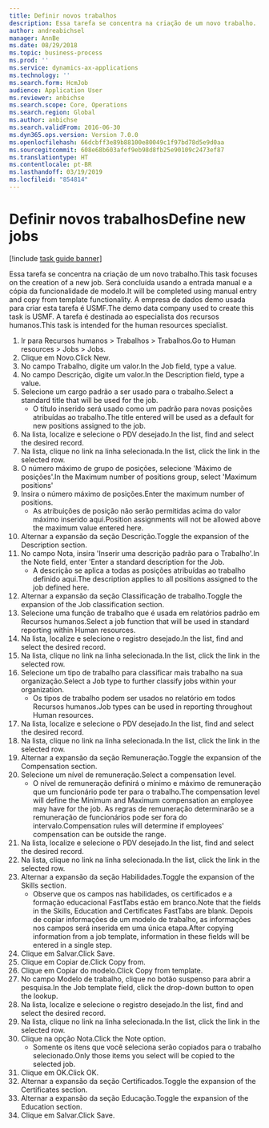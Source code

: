 ```yaml
---
title: Definir novos trabalhos
description: Essa tarefa se concentra na criação de um novo trabalho.
author: andreabichsel
manager: AnnBe
ms.date: 08/29/2018
ms.topic: business-process
ms.prod: ''
ms.service: dynamics-ax-applications
ms.technology: ''
ms.search.form: HcmJob
audience: Application User
ms.reviewer: anbichse
ms.search.scope: Core, Operations
ms.search.region: Global
ms.author: anbichse
ms.search.validFrom: 2016-06-30
ms.dyn365.ops.version: Version 7.0.0
ms.openlocfilehash: 66dcbff3e89b88100e80049c1f97bd78d5e9d0aa
ms.sourcegitcommit: 608e68b603afef9eb98d8fb25e90109c2473ef87
ms.translationtype: HT
ms.contentlocale: pt-BR
ms.lasthandoff: 03/19/2019
ms.locfileid: "854814"
---
```

# <a name="define-new-jobs"></a><span data-ttu-id="e4612-103">Definir novos trabalhos</span><span class="sxs-lookup"><span data-stu-id="e4612-103">Define new jobs</span></span>

[!include [task guide banner](../../includes/task-guide-banner.md)]

<span data-ttu-id="e4612-104">Essa tarefa se concentra na criação de um novo trabalho.</span><span class="sxs-lookup"><span data-stu-id="e4612-104">This task focuses on the creation of a new job.</span></span> <span data-ttu-id="e4612-105">Será concluída usando a entrada manual e a cópia da funcionalidade de modelo.</span><span class="sxs-lookup"><span data-stu-id="e4612-105">It will be completed using manual entry and copy from template functionality.</span></span> <span data-ttu-id="e4612-106">A empresa de dados demo usada para criar esta tarefa é USMF.</span><span class="sxs-lookup"><span data-stu-id="e4612-106">The demo data company used to create this task is USMF.</span></span> <span data-ttu-id="e4612-107">A tarefa é destinada ao especialista dos recursos humanos.</span><span class="sxs-lookup"><span data-stu-id="e4612-107">This task is intended for the human resources specialist.</span></span>

1. <span data-ttu-id="e4612-108">Ir para Recursos humanos > Trabalhos > Trabalhos.</span><span class="sxs-lookup"><span data-stu-id="e4612-108">Go to Human resources > Jobs > Jobs.</span></span>
2. <span data-ttu-id="e4612-109">Clique em Novo.</span><span class="sxs-lookup"><span data-stu-id="e4612-109">Click New.</span></span>
3. <span data-ttu-id="e4612-110">No campo Trabalho, digite um valor.</span><span class="sxs-lookup"><span data-stu-id="e4612-110">In the Job field, type a value.</span></span>
4. <span data-ttu-id="e4612-111">No campo Descrição, digite um valor.</span><span class="sxs-lookup"><span data-stu-id="e4612-111">In the Description field, type a value.</span></span>
5. <span data-ttu-id="e4612-112">Selecione um cargo padrão a ser usado para o trabalho.</span><span class="sxs-lookup"><span data-stu-id="e4612-112">Select a standard title that will be used for the job.</span></span> 
    * <span data-ttu-id="e4612-113">O título inserido será usado como um padrão para novas posições atribuídas ao trabalho.</span><span class="sxs-lookup"><span data-stu-id="e4612-113">The title entered will be used as a default for new positions assigned to the job.</span></span>  
6. <span data-ttu-id="e4612-114">Na lista, localize e selecione o PDV desejado.</span><span class="sxs-lookup"><span data-stu-id="e4612-114">In the list, find and select the desired record.</span></span>
7. <span data-ttu-id="e4612-115">Na lista, clique no link na linha selecionada.</span><span class="sxs-lookup"><span data-stu-id="e4612-115">In the list, click the link in the selected row.</span></span>
8. <span data-ttu-id="e4612-116">O número máximo de grupo de posições, selecione 'Máximo de posições'.</span><span class="sxs-lookup"><span data-stu-id="e4612-116">In the Maximum number of positions group, select 'Maximum positions'</span></span>
9. <span data-ttu-id="e4612-117">Insira o número máximo de posições.</span><span class="sxs-lookup"><span data-stu-id="e4612-117">Enter the maximum number of positions.</span></span> 
    * <span data-ttu-id="e4612-118">As atribuições de posição não serão permitidas acima do valor máximo inserido aqui.</span><span class="sxs-lookup"><span data-stu-id="e4612-118">Position assignments will not be allowed above the maximum value entered here.</span></span>  
10. <span data-ttu-id="e4612-119">Alternar a expansão da seção Descrição.</span><span class="sxs-lookup"><span data-stu-id="e4612-119">Toggle the expansion of the Description section.</span></span>
11. <span data-ttu-id="e4612-120">No campo Nota, insira 'Inserir uma descrição padrão para o Trabalho'.</span><span class="sxs-lookup"><span data-stu-id="e4612-120">In the Note field, enter 'Enter a standard description for the Job.</span></span>
    * <span data-ttu-id="e4612-121">A descrição se aplica a todas as posições atribuídas ao trabalho definido aqui.</span><span class="sxs-lookup"><span data-stu-id="e4612-121">The description applies to all positions assigned to the job defined here.</span></span>  
12. <span data-ttu-id="e4612-122">Alternar a expansão da seção Classificação de trabalho.</span><span class="sxs-lookup"><span data-stu-id="e4612-122">Toggle the expansion of the Job classification section.</span></span>
13. <span data-ttu-id="e4612-123">Selecione uma função de trabalho que é usada em relatórios padrão em Recursos humanos.</span><span class="sxs-lookup"><span data-stu-id="e4612-123">Select a job function that will be used in standard reporting within Human resources.</span></span>
14. <span data-ttu-id="e4612-124">Na lista, localize e selecione o registro desejado.</span><span class="sxs-lookup"><span data-stu-id="e4612-124">In the list, find and select the desired record.</span></span>
15. <span data-ttu-id="e4612-125">Na lista, clique no link na linha selecionada.</span><span class="sxs-lookup"><span data-stu-id="e4612-125">In the list, click the link in the selected row.</span></span>
16. <span data-ttu-id="e4612-126">Selecione um tipo de trabalho para classificar mais trabalho na sua organização.</span><span class="sxs-lookup"><span data-stu-id="e4612-126">Select a Job type to further classify jobs within your organization.</span></span> 
    * <span data-ttu-id="e4612-127">Os tipos de trabalho podem ser usados no relatório em todos Recursos humanos.</span><span class="sxs-lookup"><span data-stu-id="e4612-127">Job types can be used in reporting throughout Human resources.</span></span>  
17. <span data-ttu-id="e4612-128">Na lista, localize e selecione o PDV desejado.</span><span class="sxs-lookup"><span data-stu-id="e4612-128">In the list, find and select the desired record.</span></span>
18. <span data-ttu-id="e4612-129">Na lista, clique no link na linha selecionada.</span><span class="sxs-lookup"><span data-stu-id="e4612-129">In the list, click the link in the selected row.</span></span>
19. <span data-ttu-id="e4612-130">Alternar a expansão da seção Remuneração.</span><span class="sxs-lookup"><span data-stu-id="e4612-130">Toggle the expansion of the Compensation section.</span></span>
20. <span data-ttu-id="e4612-131">Selecione um nível de remuneração.</span><span class="sxs-lookup"><span data-stu-id="e4612-131">Select a compensation level.</span></span>
    * <span data-ttu-id="e4612-132">O nível de remuneração definirá o mínimo e máximo de remuneração que um funcionário pode ter para o trabalho.</span><span class="sxs-lookup"><span data-stu-id="e4612-132">The compensation level will define the Minimum and Maximum compensation an employee may have for the job.</span></span> <span data-ttu-id="e4612-133">As regras de remuneração determinarão se a remuneração de funcionários pode ser fora do intervalo.</span><span class="sxs-lookup"><span data-stu-id="e4612-133">Compensation rules will determine if employees' compensation can be outside the range.</span></span>  
21. <span data-ttu-id="e4612-134">Na lista, localize e selecione o PDV desejado.</span><span class="sxs-lookup"><span data-stu-id="e4612-134">In the list, find and select the desired record.</span></span>
22. <span data-ttu-id="e4612-135">Na lista, clique no link na linha selecionada.</span><span class="sxs-lookup"><span data-stu-id="e4612-135">In the list, click the link in the selected row.</span></span>
23. <span data-ttu-id="e4612-136">Alternar a expansão da seção Habilidades.</span><span class="sxs-lookup"><span data-stu-id="e4612-136">Toggle the expansion of the Skills section.</span></span>
    * <span data-ttu-id="e4612-137">Observe que os campos nas habilidades, os certificados e a formação educacional FastTabs estão em branco.</span><span class="sxs-lookup"><span data-stu-id="e4612-137">Note that the fields in the Skills, Education and Certificates FastTabs are blank.</span></span> <span data-ttu-id="e4612-138">Depois de copiar informações de um modelo de trabalho, as informações nos campos será inserida em uma única etapa.</span><span class="sxs-lookup"><span data-stu-id="e4612-138">After copying information from a job template, information in these fields will be entered in a single step.</span></span>   
24. <span data-ttu-id="e4612-139">Clique em Salvar.</span><span class="sxs-lookup"><span data-stu-id="e4612-139">Click Save.</span></span>
25. <span data-ttu-id="e4612-140">Clique em Copiar de.</span><span class="sxs-lookup"><span data-stu-id="e4612-140">Click Copy from.</span></span>
26. <span data-ttu-id="e4612-141">Clique em Copiar do modelo.</span><span class="sxs-lookup"><span data-stu-id="e4612-141">Click Copy from template.</span></span>
27. <span data-ttu-id="e4612-142">No campo Modelo de trabalho, clique no botão suspenso para abrir a pesquisa.</span><span class="sxs-lookup"><span data-stu-id="e4612-142">In the Job template field, click the drop-down button to open the lookup.</span></span>
28. <span data-ttu-id="e4612-143">Na lista, localize e selecione o registro desejado.</span><span class="sxs-lookup"><span data-stu-id="e4612-143">In the list, find and select the desired record.</span></span>
29. <span data-ttu-id="e4612-144">Na lista, clique no link na linha selecionada.</span><span class="sxs-lookup"><span data-stu-id="e4612-144">In the list, click the link in the selected row.</span></span>
30. <span data-ttu-id="e4612-145">Clique na opção Nota.</span><span class="sxs-lookup"><span data-stu-id="e4612-145">Click the Note option.</span></span>
    * <span data-ttu-id="e4612-146">Somente os itens que você seleciona serão copiados para o trabalho selecionado.</span><span class="sxs-lookup"><span data-stu-id="e4612-146">Only those items you select will be copied to the selected job.</span></span>    
31. <span data-ttu-id="e4612-147">Clique em OK.</span><span class="sxs-lookup"><span data-stu-id="e4612-147">Click OK.</span></span>
32. <span data-ttu-id="e4612-148">Alternar a expansão da seção Certificados.</span><span class="sxs-lookup"><span data-stu-id="e4612-148">Toggle the expansion of the Certificates section.</span></span>
33. <span data-ttu-id="e4612-149">Alternar a expansão da seção Educação.</span><span class="sxs-lookup"><span data-stu-id="e4612-149">Toggle the expansion of the Education section.</span></span>
34. <span data-ttu-id="e4612-150">Clique em Salvar.</span><span class="sxs-lookup"><span data-stu-id="e4612-150">Click Save.</span></span>

